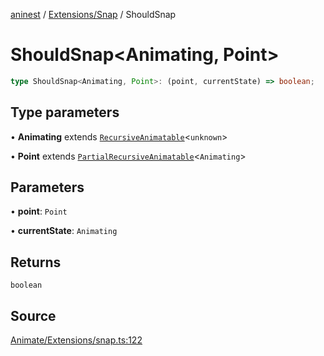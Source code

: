 [aninest](../../../index.md) / [Extensions/Snap](../index.md) / ShouldSnap

# ShouldSnap\<Animating, Point\>

```ts
type ShouldSnap<Animating, Point>: (point, currentState) => boolean;
```

## Type parameters

• **Animating** extends [`RecursiveAnimatable`](../../../AnimatableTypes/type-aliases/RecursiveAnimatable.md)\<`unknown`\>

• **Point** extends [`PartialRecursiveAnimatable`](../../../AnimatableTypes/type-aliases/PartialRecursiveAnimatable.md)\<`Animating`\>

## Parameters

• **point**: `Point`

• **currentState**: `Animating`

## Returns

`boolean`

## Source

[Animate/Extensions/snap.ts:122](https://github.com/zphrs/aninest/blob/60918f7/src/Animate/Extensions/snap.ts#L122)
